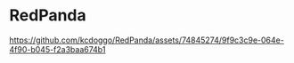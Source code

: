 # RedPanda
<p align="center">
  

https://github.com/kcdoggo/RedPanda/assets/74845274/9f9c3c9e-064e-4f90-b045-f2a3baa674b1



</p>


